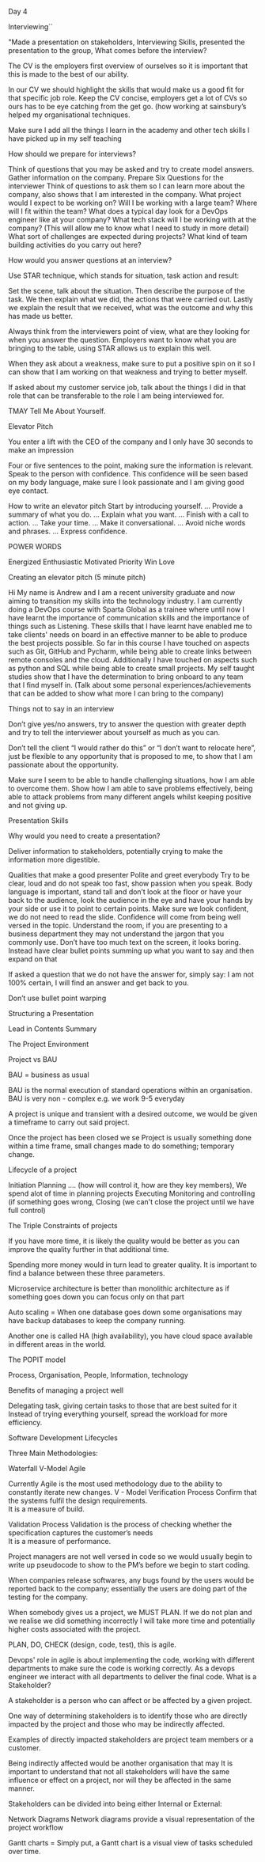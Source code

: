 Day 4

Interviewing``



"Made a presentation on stakeholders, Interviewing Skills, presented the presentation to the group, 
What comes before the interview?

The CV is the employers first overview of ourselves so it is important that this is made to the best of our ability.

In our CV we should highlight the skills that would make us a good fit for that specific job role. Keep the CV concise, employers get a lot of CVs so ours has to be eye catching from the get go. (how working at sainsbury’s helped my organisational techniques.

Make sure I add all the things I learn in the academy and other tech skills I have picked up in my self teaching


How should we prepare for interviews?

Think of questions that you may be asked and try to create model answers.
Gather information on the company.
Prepare Six Questions for the interviewer
Think of questions to ask them so I can learn more about the company, also shows that I am interested in the company.
What project would I expect to be working on?
Will I be working with a large team?
Where will I fit within the team?
What does a typical day look for a DevOps engineer like at your company?
What tech stack will I be working with at the company? (This will allow me to know what I need to study in more detail)
What sort of challenges are expected during projects?
What kind of team building activities do you carry out here?









How would you answer questions at an interview?

Use STAR technique, which stands for situation, task action and result:

Set the scene, talk about the situation.
Then describe the purpose of the task.
We then explain what we did, the actions that were carried out.
Lastly we explain the result that we received, what was the outcome and why this has made us better.

Always think from the interviewers point of view, what are they looking for when you answer the question. 
Employers want to know what you are bringing to the table, using STAR allows us to explain this well.

When they ask about a weakness, make sure to put a positive spin on it so I can show that I am working on that weakness and trying to better myself.

If asked about my customer service job, talk about the things I did in that role that can be transferable to the role I am being interviewed for.

TMAY 
Tell Me About Yourself.




Elevator Pitch

You enter a lift with the CEO of the company and I only have 30 seconds to make an impression

Four or five sentences to the point, making sure the information is relevant. Speak to the person with confidence. This confidence will be seen based on my body language, make sure I look passionate and I am giving good eye contact.

How to write an elevator pitch
Start by introducing yourself. ...
Provide a summary of what you do. ...
Explain what you want. ...
Finish with a call to action. ...
Take your time. ...
Make it conversational. ...
Avoid niche words and phrases. ...
Express confidence.






POWER WORDS

Energized
Enthusiastic
Motivated
Priority
Win
Love


Creating an elevator pitch (5 minute pitch)


Hi My name is Andrew and I am a recent university graduate and now aiming to transition my skills into the technology industry. I am currently doing a DevOps course with Sparta Global as a trainee where until now I have learnt the importance of communication skills and the importance of things such as Listening. These skills that I have learnt have enabled me to take clients' needs on board in an effective manner to be able to produce the best projects possible. So far in this course I have touched on aspects such as Git, GitHub and Pycharm, while being able to create links between remote consoles and the cloud.
Additionally I have touched on aspects such as python and SQL while being able to create small projects. My self taught studies show that I have the determination to bring onboard to any team that I find myself in. 
(Talk about some personal experiences/achievements that can be added to show what more I can bring to the company)



Things not to say in an interview

Don’t give yes/no answers, try to answer the question with greater depth and try to tell the interviewer about yourself as much as you can.

Don’t tell the client “I would rather do this” or “I don’t want to relocate here”, just be flexible to any opportunity that is proposed to me, to show that I am passionate about the opportunity.


Make sure I seem to be able to handle challenging situations, how I am able to overcome them. 
Show how I am able to save problems effectively, being able to attack problems from many different angels whilst keeping positive and not giving up.



Presentation Skills

Why would you need to create a presentation?

Deliver information to stakeholders, potentially crying to make the information more digestible.

Qualities that make a good presenter
Polite and greet everybody
Try to be clear, loud and do not speak too fast, show passion when you speak.
Body language is important, stand tall and don’t look at the floor or have your back to the audience, look the audience in the eye and have your hands by your side or use it to point to certain points.
Make sure we look confident, we do not need to read the slide. Confidence will come from being well versed in the topic.
Understand the room, if you are presenting to a business department they may not understand the jargon that you commonly use.
Don’t have too much text on the screen, it looks boring. Instead have clear bullet points summing up what you want to say and then expand on that


  
If asked a question that we do not have the answer for, simply say:
I am not 100% certain, I will find an answer and get back to you.

Don’t use bullet point warping


Structuring a Presentation

Lead in
Contents
Summary


The Project Environment

Project vs BAU

 BAU = business as usual

BAU is the normal execution of  standard operations within an organisation.
BAU is very non - complex e.g. we work 9-5 everyday

A project is unique and transient with a desired outcome, we would be given a timeframe to carry out said project.

Once the project has been closed we se
Project is usually something done within a time frame, small changes made to do something; temporary change.

Lifecycle of a project

Initiation
Planning …. (how will control it, how are they key members), We spend alot of time in planning projects
Executing
Monitoring and controlling (if something goes wrong,
Closing (we can't close the project until we have full control)



The Triple Constraints of projects

If you have more time, it is likely the quality would be better as you can improve the quality further in that additional time.

Spending more money would in turn lead to greater quality. It is important to find a balance between these three parameters.



Microservice architecture is better than monolithic architecture as if something goes down you can focus only on that part

Auto scaling = When one database goes down some organisations may have backup databases to keep the company running.

Another one is called HA (high availability), you have cloud space available in different areas in the world.


The POPIT model

Process, Organisation, People, Information, technology

Benefits of managing a project well

Delegating task, giving certain tasks to those that are best suited for it
Instead of trying everything yourself, spread the workload for more efficiency.

Software Development Lifecycles

Three Main Methodologies:

Waterfall
V-Model
Agile

Currently Agile is the most used methodology due to the ability to constantly iterate new changes.
V - Model
Verification Process
Confirm that the systems fulfil the design requirements. 	
It is a measure of build.
 
Validation Process
Validation is the process of checking whether the specification captures the customer’s needs 	
It is a measure of performance.

Project managers are not well versed in code so we would usually begin to write up pseudocode to show to the PM’s before we begin to start coding.



When companies release softwares, any bugs found by the users would be reported back to the company; essentially the users are doing part of the testing for the company.

When somebody gives us a project, we MUST PLAN. If we do not plan and we realise we did something incorrectly I will take more time and potentially higher costs associated with the project.

PLAN, DO, CHECK (design, code, test), this is agile.




Devops' role in agile is about implementing the code, working with different departments to make sure the code is working correctly. As a devops engineer we interact with all departments to deliver the final code.
What is a Stakeholder?

A stakeholder is a person who can affect or be affected by a given project.

One way of determining stakeholders is to identify those who are directly impacted by the project and those who may be indirectly affected.
 
Examples of directly impacted stakeholders are project team members or a customer.

Being indirectly affected would be another organisation that may
It is important to understand that not all stakeholders will have the same influence or effect on a project, nor will they be affected in the same manner.



Stakeholders can be divided into being either Internal or External:


Network Diagrams
Network diagrams provide a visual representation of the project workflow

Gantt charts = Simply put, a Gantt chart is a visual view of tasks scheduled over time.

